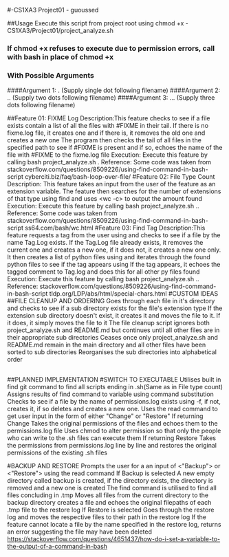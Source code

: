 #-CS1XA3 Project01 - guoussed

##Usage 
 Execute this script from project root using chmod +x -CS1XA3/Project01/project_analyze.sh
### If chmod +x refuses to execute due to permission errors, call with bash in place of chmod +x
### With Possible Arguments 
####Argument 1: . (Supply single dot following filename)
####Argument 2: .. (Supply two dots following filename)
####Argument 3: ... (Supply three dots following filename)

##Feature 01: FIXME Log
Description:This feature checks to see if a file exists contain a list of all the files with #FIXME in their tail. 
If there is no fixme.log file, it creates one and if there is, it removes the old one and creates a new one
The program then checks the tail of all files in the specified path to see if #FIXME is present and if so, echoes
the name of the file with #FIXME to the fixme.log file
Execution: Execute this feature by calling bash project_analyze.sh .
Reference:
Some code was taken from
stackoverflow.com/questions/8509226/using-find-command-in-bash-script
cyberciti.biz/faq/bash-loop-over-file/
#Feature 02: File Type Count
Description: This feature takes an input from the user of the feature as an extension variable. The feature then searches for the number of extensions of that type using find and uses
<wc -c> to output the amount found
Execution: Execute this feature by calling bash project_analyze.sh ..
Reference:
Some code was taken from
stackoverflow.com/questions/8509226/using-find-command-in-bash-script
ss64.com/bash/wc.html
#Feature 03: Find Tag
Description:This feature requests a tag from the user using <read> and checks to see if a file by the name Tag.Log exists. 
If the Tag.Log file already exists, it removes the current one and creates a new one, if it does not, it creates a new one only.
It then creates a list of python files using <find> and iterates through the found python files to see if the tag appears using <grep>
If the tag appears, it echoes the tagged comment to Tag.log and does this for all other py files found
Execution: Execute this feature by calling bash project_analyze.sh ..
Reference:
stackoverflow.com/questions/8509226/using-find-command-in-bash-script
tldp.org/LDP/abs/html/special-chars.html
#CUSTOM IDEAS
##FILE CLEANUP AND ORDERING
Goes through each file in it's directory and checks to see if a sub directory exists for the file's extension type
If the extension sub directory doesn't exist, it creates it and moves the file to it. If it does, it simply moves the file to it
The file cleanup script ignores both project_analyze.sh and README.md but continues until all other files are in their appropriate sub directories
Ceases once only project_analyze.sh and README.md remain in the main directory and all other files have been sorted to sub directories
Reorganises the sub directories into alphabetical order
##
##PLANNED IMPLEMENTATION
#SWITCH TO EXECUTABLE
Utilises built in find git command to find all scripts ending in .sh(Same as in File type count)
Assigns results of find command to variable using command substitution
Checks to see if a file by the name of permissions.log exists using -f, if not, creates it, if so deletes and creates a new one.
Uses the read command to get user input in the form of either "Change" or "Restore"
If returning Change 
Takes the original permissions of the files and echoes them to the permissions.log file
Uses chmod to alter permission so that only the people who can write to the .sh files can execute them
If returning Restore
Takes the permissions from permissions.log line by line and restores the original permissions of the existing .sh files

#BACKUP AND RESTORE
Prompts the user for a an input of <"Backup"> or <"Restore"> using the read command
If Backup is selected
A new empty directory called backup is created, if the directory exists, the directory is removed and a new one is created
The find command is utilised to find all files concluding in .tmp
Moves all files from the current directory to the backup directory
creates a file and echoes the original filepaths of each .tmp file to the restore log
If Restore is selected
Goes through the restore log and moves the respective files to their path in the restore log
If the feature cannot locate a file by the name specified in the restore log, returns an error suggesting the file may have been deleted
https://stackoverflow.com/questions/4651437/how-do-i-set-a-variable-to-the-output-of-a-command-in-bash

